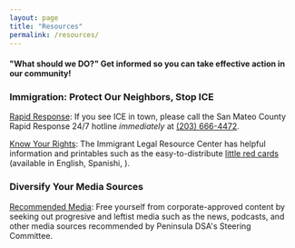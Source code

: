 ```yaml
---
layout: page
title: "Resources"
permalink: /resources/
---
```


<h4>"What should we DO?" Get informed so you can take effective action in our community!</h4>

<h3>Immigration: Protect Our Neighbors, Stop ICE </h3>

[Rapid Response](https://faithinactionba.org/rapid-response/): If you see ICE in town, please call the San Mateo County Rapid Response 24/7 hotline *immediately* at [(203) 666-4472](tel:2036664472).

[Know Your Rights](https://www.ilrc.org/community-resources/know-your-rights): The Immigrant Legal Resource Center has helpful information and printables such as the easy-to-distribute [little red cards](https://www.ilrc.org/red-cards-tarjetas-rojas) (available in English, Spanishi, ).

<h3>Diversify Your Media Sources</h3>

[Recommended Media](https://peninsuladsa.org/recommended-media/): Free yourself from corporate-approved content by seeking out progresive and leftist media such as the news, podcasts, and other media sources recommended by Peninsula DSA's Steering Committee.

<h3></h3>

